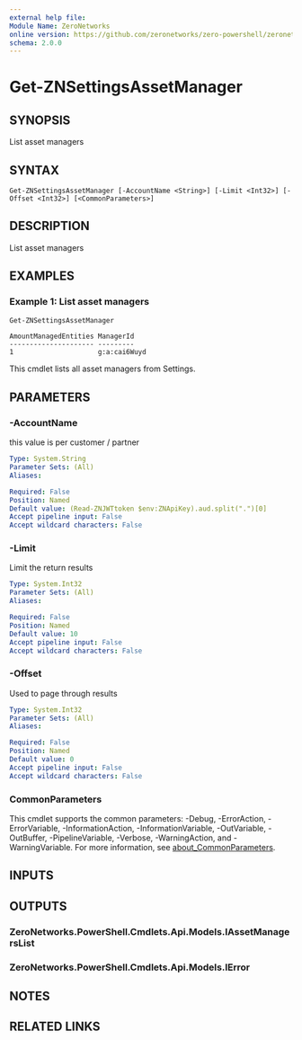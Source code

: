 ```yaml
---
external help file:
Module Name: ZeroNetworks
online version: https://github.com/zeronetworks/zero-powershell/zeronetworks/get-znsettingsassetmanager
schema: 2.0.0
---
```


# Get-ZNSettingsAssetManager

## SYNOPSIS
List asset managers

## SYNTAX

```
Get-ZNSettingsAssetManager [-AccountName <String>] [-Limit <Int32>] [-Offset <Int32>] [<CommonParameters>]
```

## DESCRIPTION
List asset managers

## EXAMPLES

### Example 1: List asset managers
```powershell
Get-ZNSettingsAssetManager
```

```output
AmountManagedEntities ManagerId
--------------------- ---------
1                     g:a:cai6Wuyd
```

This cmdlet lists all asset managers from Settings.

## PARAMETERS

### -AccountName
this value is per customer / partner

```yaml
Type: System.String
Parameter Sets: (All)
Aliases:

Required: False
Position: Named
Default value: (Read-ZNJWTtoken $env:ZNApiKey).aud.split(".")[0]
Accept pipeline input: False
Accept wildcard characters: False
```

### -Limit
Limit the return results

```yaml
Type: System.Int32
Parameter Sets: (All)
Aliases:

Required: False
Position: Named
Default value: 10
Accept pipeline input: False
Accept wildcard characters: False
```

### -Offset
Used to page through results

```yaml
Type: System.Int32
Parameter Sets: (All)
Aliases:

Required: False
Position: Named
Default value: 0
Accept pipeline input: False
Accept wildcard characters: False
```

### CommonParameters
This cmdlet supports the common parameters: -Debug, -ErrorAction, -ErrorVariable, -InformationAction, -InformationVariable, -OutVariable, -OutBuffer, -PipelineVariable, -Verbose, -WarningAction, and -WarningVariable. For more information, see [about_CommonParameters](http://go.microsoft.com/fwlink/?LinkID=113216).

## INPUTS

## OUTPUTS

### ZeroNetworks.PowerShell.Cmdlets.Api.Models.IAssetManagersList

### ZeroNetworks.PowerShell.Cmdlets.Api.Models.IError

## NOTES

## RELATED LINKS

